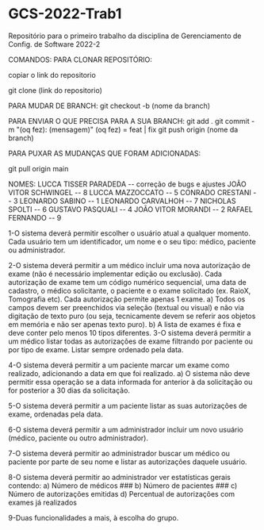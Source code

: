 # GCS-2022-Trab1
Repositório para o primeiro trabalho da disciplina de Gerenciamento de Config. de Software 2022-2

COMANDOS: PARA CLONAR REPOSITÓRIO:

copiar o link do repositorio

git clone (link do repositorio)

PARA MUDAR DE BRANCH: git checkout -b (nome da branch)

PARA ENVIAR O QUE PRECISA PARA A SUA BRANCH: git add . git commit -m "(oq fez): (mensagem)" (oq fez) = feat | fix git push origin (nome da branch)

PARA PUXAR AS MUDANÇAS QUE FORAM ADICIONADAS:

git pull origin main

NOMES: LUCCA TISSER PARADEDA -- correção de bugs e ajustes JOÃO VITOR SCHWINGEL -- 8 LUCCA MAZZOCCATO -- 5 CONRADO CRESTANI -- 3 LEONARDO SABINO -- 1 LEONARDO CARVALHOH -- 7 NICHOLAS SPOLTI -- 6 GUSTAVO PASQUALI -- 4 JOÃO VITOR MORANDI -- 2 RAFAEL FERNANDO -- 9

1-O sistema deverá permitir escolher o usuário atual a qualquer momento. Cada usuário tem um identificador, um nome e o seu tipo: médico, paciente ou administrador.

2-O sistema deverá permitir a um médico incluir uma nova autorização de exame (não é necessário implementar edição ou exclusão). Cada autorização de exame tem um código numérico sequencial, uma data de cadastro, o médico solicitante, o paciente e o exame solicitado (ex. RaioX, Tomografia etc). Cada autorização permite apenas 1 exame. a) Todos os campos devem ser preenchidos via seleção (textual ou visual) e não via digitação de texto puro (ou seja, tecnicamente devem se referir aos objetos 
em memória e não ser apenas texto puro). b) A lista de exames é fixa e deve conter pelo menos 10 tipos diferentes.
3-O sistema deverá permitir a um médico listar todas as autorizações de exame filtrando por paciente ou por tipo de exame. Listar sempre ordenado pela data.

4-O sistema deverá permitir a um paciente marcar um exame como realizado, adicionando a data em que foi realizado. a) O sistema não deve permitir essa operação se a data informada for anterior à da solicitação ou for posterior a 30 dias da solicitação.

5-O sistema deverá permitir a um paciente listar as suas autorizações de exame, ordenadas pela data.

6-O sistema deverá permitir a um administrador incluir um novo usuário (médico, paciente ou outro administrador).

7-O sistema deverá permitir ao administrador buscar um médico ou paciente por parte de seu nome e listar as autorizações daquele usuário.

8-O sistema deverá permitir ao administrador ver estatísticas gerais contendo: a) Número de médicos ### b) Número de pacientes ### c) Número de autorizações emitidas d) Percentual de autorizações com exames já realizados

9-Duas funcionalidades a mais, à escolha do grupo.
